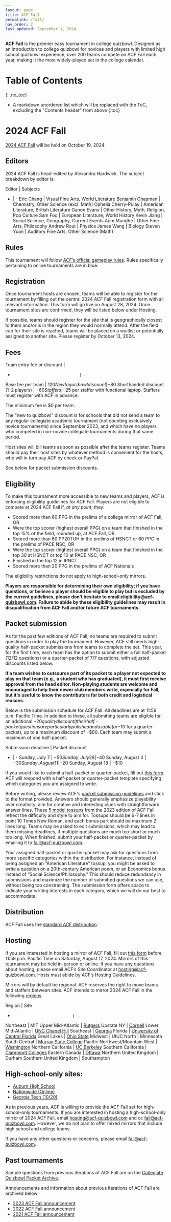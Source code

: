 ```yaml
---
layout: page
title: ACF Fall
permalink: /fall/
nav_order: 2
last_updated: September 1, 2024
---
```


<!--
do HS mirrors have the same stats-based eligibility rules?
do (online?) HS mirrors have to award trophies or book prizes?
are HS mirror bids from high schoolers accepted?
number the sections.
-->

**ACF Fall** is the premier easy tournament in college quizbowl. Designed as an introduction to college quizbowl for novices and players with limited high school quizbowl experience, over 200 teams compete on ACF Fall each year, making it the most widely-played set in the college calendar.

# Table of Contents
{: .no_toc}
* A markdown unordered list which will be replaced with the ToC, excluding the "Contents header" from above
{:toc}

# 2024 ACF Fall
[2024 ACF Fall](https://hsquizbowl.org/forums/viewtopic.php?t=28046) will be held on October 19, 2024.

## Editors
2024 ACF Fall is head-edited by Alexandra Hardwick. The subject breakdown by editor is:

Editor | Subjects
- | -
Eric Chang             | Visual Fine Arts, World Literature
Benjamin Chapman             | Chemistry, Other Science (excl. Math)
Ophelia Cherry-Pulay           | American Literature, British Literature
Ganon Evans          | Other History, Myth, Religion, Pop Culture
Sam Foo             | European Literature, World History
Kevin Jiang           | Social Science, Geography, Current Events
Aum Mundhe          | Other Fine Arts, Philosophy
Andrew Rout           | Physics
James Wang | Biology
Steven Yuan | Auditory Fine Arts, Other Science (Math)

## Rules
This tournament will follow [ACF’s official gameplay rules](/gameplay-rules). Rules specifically pertaining to online tournaments are in blue.

## Registration
Once tournament hosts are chosen, teams will be able to register for the tournament by filling out the central 2024 ACF Fall registration form with all relevant information. This form will go live on August 28, 2024. Once tournament sites are confirmed, they will be listed below under Hosting.

If possible, teams should register for the site that is geographically closest to them and/or is in the region they would normally attend. After the field cap for their site is reached, teams will be placed on a waitlist or potentially assigned to another site. Please register by October 13, 2024.

## Fees

Team entry fee or discount         |
-                                  | -
Base fee per team                  | $120
New to quizbowl discount           | −$80
Shorthanded discount (1–2 players) | −$60
Staffers                           | −$25 per staffer with functional laptop. Staffers must register with ACF in advance.

The minimum fee is $0 per team.

The "new to quizbowl" discount is for schools that did not send a team to any regular collegiate academic tournament (not counting exclusively novice tournaments) since September 2023, and which have no players who competed in non-novice collegiate tournaments during that same period.

Host sites will bill teams as soon as possible after the teams register. Teams should pay their host sites by whatever method is convenient for the hosts, who will in turn pay ACF by check or PayPal.

See below for packet submission discounts.

## Eligibility
To make this tournament more accessible to new teams and players, ACF is enforcing eligibility guidelines for ACF Fall. Players are not eligible to compete at 2024 ACF Fall if, _at any point_, they:
- Scored more than 60 PPG in the prelims of a college mirror of ACF Fall, OR
- Were the top scorer (highest overall PPG) on a team that finished in the top 15% of the field, rounded up, at ACF Fall, OR
- Scored more than 60 PP20TUH in the prelims of HSNCT or 60 PPG in the prelims of PACE NSC, OR
- Were the top scorer (highest overall PPG) on a team that finished in the top 30 at HSNCT or top 10 at PACE NSC, OR
- Finished in the top 12 in IPNCT
- Scored more than 20 PPG in the prelims of ACF Nationals

The eligibility restrictions do not apply to high-school-only mirrors.

**Players are responsible for determining their own eligibility; if you have questions, or believe a player should be eligible to play but is excluded by the current guidelines, please don’t hesitate to email eligibility@acf-quizbowl.com. Failure to abide by these eligibility guidelines may result in disqualification from ACF Fall and/or future ACF tournaments.**

## Packet submission
As for the past few editions of ACF Fall, no teams are required to submit questions in order to play the tournament. However, ACF still needs high-quality half-packet submissions from teams to complete the set. This year, for the first time, each team has the option to submit either a full half-packet (12/12 questions) or a quarter-packet of 7/7 questions, with adjusted discounts listed below.

**If a team wishes to outsource part of its packet to a player not expected to play on that team (e.g., a student who has graduated), it must first receive approval from the head editor. Non-playing students are welcome and encouraged to help their newer club members write, especially for Fall, but it's useful to know the contributors for both credit and logistical reasons.**

Below is the submission schedule for ACF Fall. All deadlines are at 11:59 p.m. Pacific Time. In addition to these, all submitting teams are eligible for an additional −$20 quality discount if their half-packet questions are particularly polished and usable (or −$10 for a quarter-packet), up to a maximum discount of −$80. Each team may submit a maximum of one half-packet.

Submission deadline | Packet discount
- | -
Sunday, July 7    | −$50
Sunday, July 28    | −$40
Sunday, August 4  | −$30
Sunday, August 11 | −$20
Sunday, August 18 | −$10

If you would like to submit a half-packet or quarter-packet, fill out [this form](https://forms.gle/wgmbzqpgE42yJ4EPA). ACF will respond with a half-packet or quarter-packet template specifying which categories you are assigned to write.

Before writing, please review ACF's [packet submission guidelines](/packet-submission-guidelines/) and stick to the format provided. Answers should generally emphasize playability over creativity: aim for creative and interesting clues with straightforward answer lines. These [5 model tossups](https://drive.google.com/file/d/1k3iR74eKPeNdoXxJRSZ-Ko-I1s-G7kBX/view?usp=sharing) from the 2023 edition of ACF Fall reflect the difficulty and style to aim for. Tossups should be 6-7 lines in point 10 Times New Roman, and each bonus part should be maximum 2 lines long. Teams may be asked to edit submissions, which may lead to them missing deadlines, if multiple questions are much too short or much too long. When finished, submit your half-packet or quarter-packet by emailing it to fall@acf-quizbowl.com.

Your assigned half-packet or quarter-packet may ask for questions from more specific categories within the distribution. For instance, instead of being assigned an “American Literature” tossup, you might be asked to write a question on a 20th-century American poem, or an Economics bonus instead of “Social Science/Philosophy.” This should reduce redundancy in submissions and maximize the number of submitted questions we can use, without being too constraining. The submission form offers space to indicate your writing interests in each category, which we will do our best to accommodate.

## Distribution
ACF Fall uses the [standard ACF distribution](/distribution).

## Hosting
If you are interested in hosting a mirror of ACF Fall, fill out [this form](https://docs.google.com/forms/d/e/1FAIpQLSfFTYPxmESIxJLLDi8G37ImpOfgaggTdoLo2-kabgm6tGOWJQ/viewform?usp=sf_link) before 11:59 p.m. Pacific Time on Saturday, August 17, 2024. Mirrors of this tournament may be held in-person or online. If you have any questions about hosting, please email ACF’s Site Coordinator at hosting@acf-quizbowl.com. Hosts must abide by ACF’s Hosting Guidelines.

Mirrors will by default be regional. ACF reserves the right to move teams and staffers between sites. ACF intends to mirror 2024 ACF Fall in the following [regions](/hosting-guidelines#regions-according-to-acf):

Region                          | Site
-                               | -
Northeast | MIT
Upper Mid-Atlantic | [Rutgers](https://hsquizbowl.org/forums/viewtopic.php?t=28271)
Upstate NY | [Cornell](https://hsquizbowl.org/forums/viewtopic.php?t=28286)
Lower Mid-Atlantic | [UNC Chapel Hill](https://hsquizbowl.org/forums/viewtopic.php?t=28279)
Southeast | [Georgia](https://hsquizbowl.org/forums/viewtopic.php?t=28288)
Florida | [University of Central Florida](https://hsquizbowl.org/forums/viewtopic.php?t=28281)
Great Lakes | [Ohio State](https://hsquizbowl.org/forums/viewtopic.php?t=28252)
Midwest | UIUC
North | Minnesota
South Central | [Murray State College](https://hsquizbowl.org/forums/viewtopic.php?t=28257)
Pacific Northwest/Mountain West | [Washington](https://hsquizbowl.org/forums/viewtopic.php?t=28256)
Northern California | [UC Berkeley](https://hsquizbowl.org/forums/viewtopic.php?t=28295)
Southern California | [Claremont Colleges](https://hsquizbowl.org/forums/viewtopic.php?t=28267)
Eastern Canada | [Ottawa](https://hsquizbowl.org/forums/viewtopic.php?t=28282)
Northern United Kingdom | Durham
Southern United Kingdom | Southampton 

## High-school-only sites:

* [Auburn High School](https://hsquizbowl.org/forums/viewtopic.php?t=28274)
* [Nationwide (Online)](https://hsquizbowl.org/forums/viewtopic.php?t=28272)
* [Georgia Tech (10/20)](https://hsquizbowl.org/forums/viewtopic.php?t=28251)

As in previous years, ACF is willing to provide the ACF Fall set for high-school-only tournaments. If you are interested in hosting a high-school-only mirror of 2024 ACF Fall, email hosting@acf-quizbowl.com and cc fall@acf-quizbowl.com. However, we do not plan to offer mixed mirrors that include high school and college teams.

If you have any other questions or concerns, please email fall@acf-quizbowl.com.

## Past tournaments
Sample questions from previous iterations of ACF Fall are on the [Collegiate Quizbowl Packet Archive](http://hsquizbowl.org/db/questionsets/search/?name=ACF+Fall&col=1&season=&archived=y).

Announcements and information about previous iterations of ACF Fall are archived below:

* [2023 ACF Fall announcement](/tournaments/archive/2023/ACF%20Fall)
* [2022 ACF Fall announcement](/tournaments/archive/2022/ACF%20Fall)
* [2021 ACF Fall announcement](/tournaments/archive/2021/ACF%20Fall)
